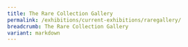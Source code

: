 ```yaml
---
title: The Rare Collection Gallery
permalink: /exhibitions/current-exhibitions/raregallery/
breadcrumb: The Rare Collection Gallery
variant: markdown
---
```


